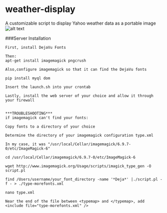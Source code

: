 # weather-display
A customizable script to display Yahoo weather data as a portable image
![alt text](https://raw.githubusercontent.com/yoonsikp/weather-display/master/weather-script-output.png "Logo Title Text 1")

###Server Installation
```
First, install DejaVu Fonts

Then:
apt-get install imagemagick pngcrush

Also,configure imagemagick so that it can find the DejaVu fonts

pip install myql dom

Insert the launch.sh into your crontab 

Lastly, install the web server of your choice and allow it through your firewall


***TROUBLESHOOTING***
if imagemagick can't find your fonts:

Copy fonts to a directory of your choice

Determine the directory of your imagemagick configuration type.xml

In my case, it was "/usr/local/Cellar/imagemagick/6.9.7-0/etc/ImageMagick-6"

cd /usr/local/Cellar/imagemagick/6.9.7-0/etc/ImageMagick-6

wget http://www.imagemagick.org/Usage/scripts/imagick_type_gen -O script.pl

find /Users/username/your_font_directory -name '*Deja*' |./script.pl -f - > ./type-morefonts.xml

nano type.xml

Near the end of the file between <typemap> and </typemap>, add <include file="type-morefonts.xml" />
```
